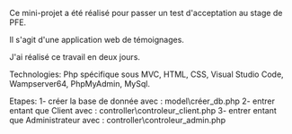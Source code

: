 Ce mini-projet a été réalisé pour passer un test d'acceptation au stage de PFE.

Il s'agit d'une application web de témoignages.

J'ai réalisé ce travail en deux jours.

Technologies:
Php spécifique sous MVC, HTML, CSS, Visual Studio Code, Wampserver64, PhpMyAdmin, MySql.

Etapes:
1- créer la base de donnée avec : model\créer_db.php
2- entrer entant que Client avec : controller\controleur_client.php
3- entrer entant que Administrateur avec : controller\controleur_admin.php
